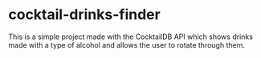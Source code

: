 # cocktail-drinks-finder

This is a simple project made with the CocktailDB API which shows drinks made with a type of alcohol and allows the user to rotate through them.